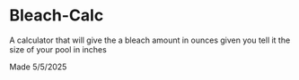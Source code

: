 # Bleach-Calc
A calculator that will give the a bleach amount in ounces given you tell it the size of your pool in inches

Made 5/5/2025
